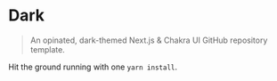 # Dark

> An opinated, dark-themed Next.js & Chakra UI GitHub repository template.

Hit the ground running with one `yarn install`.